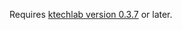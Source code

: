 Requires [ktechlab version 0.3.7](https://sourceforge.net/projects/ktechlab/files/ktechlab/) or later.

